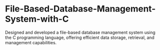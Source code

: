 # File-Based-Database-Management-System-with-C
Designed and developed a file-based database management system using the C programming language, offering efficient data storage, retrieval, and management capabilities.
